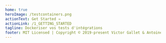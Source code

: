 ```yaml
---
home: true
heroImage: /testcontainers.png
actionText: Get Started →
actionLink: /1_GETTING_STARTED
tagline: Dockeriser vos tests d'intégrations
footer: MIT Licensed | Copyright © 2019-present Victor Gallet & Antoine Roux
---
```

